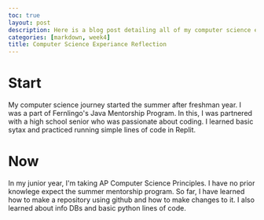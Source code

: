 ```yaml
---
toc: true
layout: post
description: Here is a blog post detailing all of my computer science experiances. 
categories: [markdown, week4]
title: Computer Science Experiance Reflection
--- 
```


# Start
My computer science journey started the summer after freshman year. I was a part of Fernlingo's Java Mentorship Program. In this, I was partnered with a high school senior who was passionate about coding. I learned basic sytax and practiced running simple lines of code in Replit. 

# Now 
In my junior year, I'm taking AP Computer Science Principles. I have no prior knowlege expect the summer mentorship program. So far, I have learned how to make a repository using github and how to make changes to it. I also learned about info DBs and basic python lines of code. 